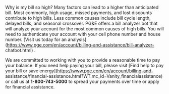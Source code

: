 Why is my bill so high?
Many factors can lead to a higher than anticipated bill. Most commonly, high
usage, missed payments, and lost discounts contribute to high bills. Less
common causes include bill cycle length, delayed bills, and seasonal
crossover. PG&E offers a bill analyzer bot that will analyze your account for
the most common causes of high bills. You will need to authenticate your
account with your cell phone number and house number. [Visit us today for an
analysis](https://www.pge.com/en/account/billing-and-assistance/bill-analyzer-
chatbot.html) .

We are committed to working with you to provide a reasonable time to pay your
balance. If you need help paying your bill, please visit [Find help to pay
your bill or save energy](https://www.pge.com/en/account/billing-and-
assistance/financial-assistance.html?WT.mc_id=Vanity_financialassistance) or
call us at **1-800-743-5000** to spread your payments over time or apply for
financial assistance.



